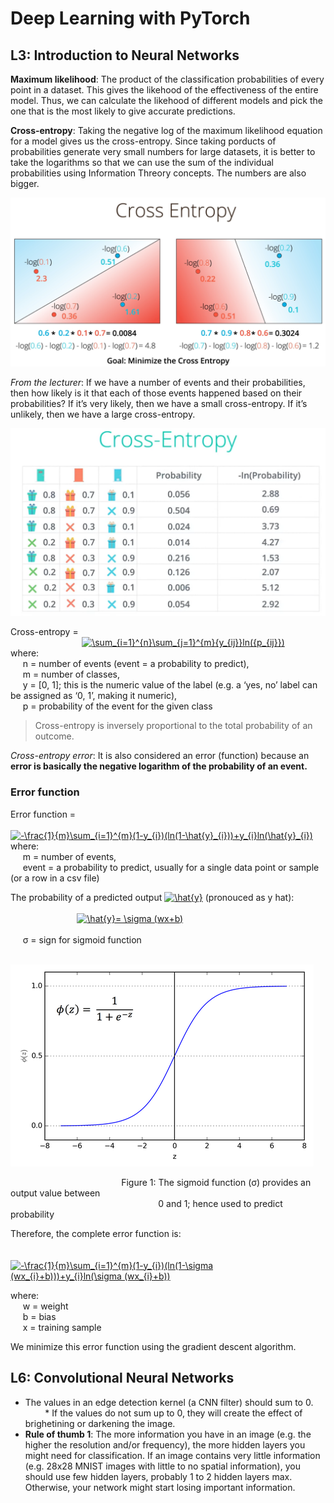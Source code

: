 # Deep Learning with PyTorch

## L3: Introduction to Neural Networks

**Maximum likelihood**: The product of the classification probabilities of every point in a dataset. This gives the likehood of the effectiveness of the entire model. Thus, we can calculate the likehood of different models and pick the one that is the most likely to give accurate predictions.

**Cross-entropy**: Taking the negative log of the maximum likelihood equation for a model gives us the cross-entropy. Since taking porducts of probabilities generate very small numbers for large datasets, it is better to take the logarithms so that we can use the sum of the individual probabilities using Information Threory concepts. The numbers are also bigger.

![Cross-entropy](https://github.com/dg1223/ai_bangladesh/blob/master/deep-learning-udacity/images/cross-entropy.png)

*From the lecturer*: If we have a number of events and their probabilities, then how likely is it that each of those events happened based on their probabilities? If it’s very likely, then we have a small cross-entropy. If it’s unlikely, then we have a large cross-entropy.

![Cross-entropy-2](https://github.com/dg1223/ai_bangladesh/blob/master/deep-learning-udacity/images/cross-entropy-2.png)

Cross-entropy =<br/>
&nbsp; &nbsp; &nbsp; &nbsp; &nbsp; &nbsp; &nbsp; &nbsp; &nbsp; &nbsp; &nbsp; &nbsp; &nbsp; &nbsp; &nbsp;<a href="https://www.codecogs.com/eqnedit.php?latex=\sum_{i=1}^{n}\sum_{j=1}^{m}{y_{ij}}ln({p_{ij}})" target="_blank"><img src="https://latex.codecogs.com/gif.latex?\sum_{i=1}^{n}\sum_{j=1}^{m}{y_{ij}}ln({p_{ij}})" title="\sum_{i=1}^{n}\sum_{j=1}^{m}{y_{ij}}ln({p_{ij}})" /></a><br/>
where:<br/>
&nbsp; &nbsp; &nbsp;n = number of events (event = a probability to predict),<br/>&nbsp; &nbsp; &nbsp;m = number of classes,<br/>&nbsp; &nbsp; &nbsp;y = [0, 1]; this is the numeric value of the label (e.g. a ‘yes, no’ label can be assigned as ‘0, 1’, making it numeric),<br/>&nbsp; &nbsp; &nbsp;p = probability of the event for the given class

> Cross-entropy is inversely proportional to the total probability of an outcome.

*Cross-entropy error*: It is also considered an error (function) because an **error is basically the negative logarithm of the probability of an event.**

### Error function

Error function =<br/>
&nbsp; &nbsp; &nbsp; &nbsp; &nbsp; &nbsp; &nbsp; &nbsp; &nbsp; &nbsp; &nbsp; &nbsp; &nbsp; &nbsp;<a href="https://www.codecogs.com/eqnedit.php?latex=-\frac{1}{m}\sum_{i=1}^{m}(1-y_{i})(ln(1-\hat{y}_{i}))&plus;y_{i}ln(\hat{y}_{i})" target="_blank"><img src="https://latex.codecogs.com/gif.latex?-\frac{1}{m}\sum_{i=1}^{m}(1-y_{i})(ln(1-\hat{y}_{i}))&plus;y_{i}ln(\hat{y}_{i})" title="-\frac{1}{m}\sum_{i=1}^{m}(1-y_{i})(ln(1-\hat{y}_{i}))+y_{i}ln(\hat{y}_{i})" /></a><br/>
where:<br/>
&nbsp; &nbsp; &nbsp;m = number of events,<br/>&nbsp; &nbsp; &nbsp;event = a probability to predict, usually for a single data point or sample (or a row in a csv file)

The probability of a predicted output <a href="https://www.codecogs.com/eqnedit.php?latex=\hat{y}" target="_blank"><img src="https://latex.codecogs.com/gif.latex?\hat{y}" title="\hat{y}" /></a> (pronouced as y hat):<br/><br/>
&nbsp; &nbsp; &nbsp; &nbsp; &nbsp; &nbsp; &nbsp; &nbsp; &nbsp; &nbsp; &nbsp; &nbsp; &nbsp; &nbsp;<a href="https://www.codecogs.com/eqnedit.php?latex=\hat{y}=&space;\sigma&space;(wx&plus;b)" target="_blank"><img src="https://latex.codecogs.com/gif.latex?\hat{y}=&space;\sigma&space;(wx&plus;b)" title="\hat{y}= \sigma (wx+b)" /></a><br/><br/>
&nbsp; &nbsp; &nbsp;σ = sign for sigmoid function

&nbsp; &nbsp; &nbsp; &nbsp; &nbsp; &nbsp; &nbsp; &nbsp; &nbsp; &nbsp; &nbsp; &nbsp; &nbsp; &nbsp; &nbsp; &nbsp; &nbsp; &nbsp; &nbsp; &nbsp; &nbsp; &nbsp;![sigmoid-function](https://github.com/dg1223/ai_bangladesh/blob/master/deep-learning-udacity/images/sigmoid-function.png)

&nbsp; &nbsp; &nbsp; &nbsp; &nbsp; &nbsp; &nbsp; &nbsp; &nbsp; &nbsp; &nbsp; &nbsp; &nbsp; &nbsp; &nbsp; &nbsp; &nbsp; &nbsp; &nbsp; &nbsp; &nbsp; &nbsp; &nbsp;Figure 1: The sigmoid function (σ) provides an output value between<br/>&nbsp; &nbsp;&nbsp; &nbsp; &nbsp; &nbsp; &nbsp; &nbsp; &nbsp; &nbsp; &nbsp; &nbsp; &nbsp; &nbsp; &nbsp; &nbsp; &nbsp; &nbsp; &nbsp; &nbsp; &nbsp; &nbsp; &nbsp; &nbsp; &nbsp; &nbsp; &nbsp; &nbsp; &nbsp; &nbsp; &nbsp;0 and 1; hence used to predict probability

Therefore, the complete error function is:<br/><br/>
&nbsp; &nbsp; &nbsp; &nbsp; &nbsp; &nbsp; &nbsp; &nbsp; &nbsp; &nbsp; &nbsp; &nbsp; &nbsp; &nbsp;<a href="https://www.codecogs.com/eqnedit.php?latex=-\frac{1}{m}\sum_{i=1}^{m}(1-y_{i})(ln(1-\sigma&space;(wx_{i}&plus;b)))&plus;y_{i}ln(\sigma&space;(wx_{i}&plus;b))" target="_blank"><img src="https://latex.codecogs.com/gif.latex?-\frac{1}{m}\sum_{i=1}^{m}(1-y_{i})(ln(1-\sigma&space;(wx_{i}&plus;b)))&plus;y_{i}ln(\sigma&space;(wx_{i}&plus;b))" title="-\frac{1}{m}\sum_{i=1}^{m}(1-y_{i})(ln(1-\sigma (wx_{i}+b)))+y_{i}ln(\sigma (wx_{i}+b))" /></a>

where:<br/>
&nbsp; &nbsp; &nbsp;w = weight<br/>
&nbsp; &nbsp; &nbsp;b = bias<br/>
&nbsp; &nbsp; &nbsp;x = training sample<br/>

We minimize this error function using the gradient descent algorithm.<br/>

## L6: Convolutional Neural Networks
* The values in an edge detection kernel (a CNN filter) should sum to 0.
&nbsp; &nbsp; &nbsp; &nbsp; &nbsp; &nbsp; * If the values do not sum up to 0, they will create the effect of brighetining or darkening the image.
* **Rule of thumb 1**: The more information you have in an image (e.g. the higher the resolution and/or frequency), the more hidden layers you might need for classification. If an image contains very little information (e.g. 28x28 MNIST images with little to no spatial information), you should use few hidden layers, probably 1 to 2 hidden layers max. Otherwise, your network might start losing important information.

